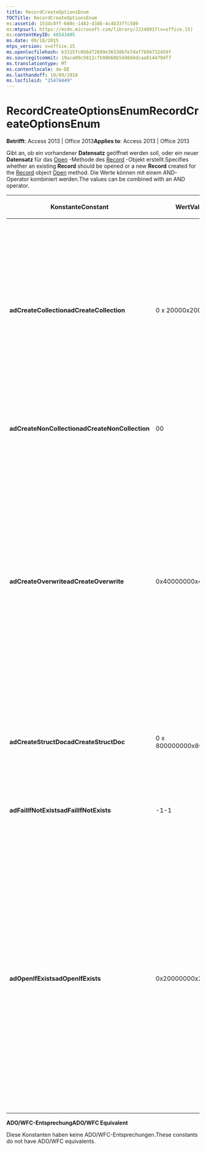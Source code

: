 ```yaml
---
title: RecordCreateOptionsEnum
TOCTitle: RecordCreateOptionsEnum
ms:assetid: 153dc8ff-680c-1482-d386-4c4b33ffc589
ms:mtpsurl: https://msdn.microsoft.com/library/JJ248917(v=office.15)
ms:contentKeyID: 48543405
ms.date: 09/18/2015
mtps_version: v=office.15
ms.openlocfilehash: b3315fc0b6d72689e36530b7e7daf7b94732459f
ms.sourcegitcommit: 19aca09c5812cfb98b68b5d4604dcaa814479df7
ms.translationtype: MT
ms.contentlocale: de-DE
ms.lasthandoff: 10/09/2018
ms.locfileid: "25474449"
---
```

# <a name="recordcreateoptionsenum"></a><span data-ttu-id="49d27-102">RecordCreateOptionsEnum</span><span class="sxs-lookup"><span data-stu-id="49d27-102">RecordCreateOptionsEnum</span></span>


<span data-ttu-id="49d27-103">**Betrifft**: Access 2013 | Office 2013</span><span class="sxs-lookup"><span data-stu-id="49d27-103">**Applies to**: Access 2013 | Office 2013</span></span>

<span data-ttu-id="49d27-104">Gibt an, ob ein vorhandener **Datensatz** geöffnet werden soll, oder ein neuer **Datensatz** für das [Open](open-method-ado-record.md) -Methode des [Record](record-object-ado.md) -Objekt erstellt.</span><span class="sxs-lookup"><span data-stu-id="49d27-104">Specifies whether an existing **Record** should be opened or a new **Record** created for the [Record](record-object-ado.md) object [Open](open-method-ado-record.md) method.</span></span> <span data-ttu-id="49d27-105">Die Werte können mit einem AND-Operator kombiniert werden.</span><span class="sxs-lookup"><span data-stu-id="49d27-105">The values can be combined with an AND operator.</span></span>

<table>
<colgroup>
<col style="width: 33%" />
<col style="width: 33%" />
<col style="width: 33%" />
</colgroup>
<thead>
<tr class="header">
<th><p><span data-ttu-id="49d27-106">Konstante</span><span class="sxs-lookup"><span data-stu-id="49d27-106">Constant</span></span></p></th>
<th><p><span data-ttu-id="49d27-107">Wert</span><span class="sxs-lookup"><span data-stu-id="49d27-107">Value</span></span></p></th>
<th><p><span data-ttu-id="49d27-108">Beschreibung</span><span class="sxs-lookup"><span data-stu-id="49d27-108">Description</span></span></p></th>
</tr>
</thead>
<tbody>
<tr class="odd">
<td><p><span data-ttu-id="49d27-109"><strong>adCreateCollection</strong></span><span class="sxs-lookup"><span data-stu-id="49d27-109"><strong>adCreateCollection</strong></span></span></p></td>
<td><p><span data-ttu-id="49d27-110">0 x 2000</span><span class="sxs-lookup"><span data-stu-id="49d27-110">0x2000</span></span></p></td>
<td><p><span data-ttu-id="49d27-111">Erstellt einen neuen <strong>Datensatz</strong> an dem Knoten gemäß der <em>Source</em> -Parameter zu einem vorhandenen <strong>Datensatz</strong>zu öffnen.</span><span class="sxs-lookup"><span data-stu-id="49d27-111">Creates a new <strong>Record</strong> at the node specified by <em>Source</em> parameter, instead of opening an existing <strong>Record</strong>.</span></span> <span data-ttu-id="49d27-112">Wenn die Quelle auf einem vorhandenen Knoten verweist, tritt ein Laufzeitfehler, es sei denn, <strong>AdCreateCollection</strong> mit <strong>AdOpenIfExists</strong> oder <strong>AdCreateOverwrite</strong>kombiniert ist.</span><span class="sxs-lookup"><span data-stu-id="49d27-112">If the source points to an existing node, then a run-time error occurs, unless <strong>adCreateCollection</strong> is combined with <strong>adOpenIfExists</strong> or <strong>adCreateOverwrite</strong>.</span></span></p></td>
</tr>
<tr class="even">
<td><p><span data-ttu-id="49d27-113"><strong>adCreateNonCollection</strong></span><span class="sxs-lookup"><span data-stu-id="49d27-113"><strong>adCreateNonCollection</strong></span></span></p></td>
<td><p><span data-ttu-id="49d27-114">0</span><span class="sxs-lookup"><span data-stu-id="49d27-114">0</span></span></p></td>
<td><p><span data-ttu-id="49d27-115">Erstellt einen neuen <strong>Datensatz</strong> vom Typ <a href="recordtypeenum.md">AdSimpleRecord</a>.</span><span class="sxs-lookup"><span data-stu-id="49d27-115">Creates a new <strong>Record</strong> of type <a href="recordtypeenum.md">adSimpleRecord</a>.</span></span></p></td>
</tr>
<tr class="odd">
<td><p><span data-ttu-id="49d27-116"><strong>adCreateOverwrite</strong></span><span class="sxs-lookup"><span data-stu-id="49d27-116"><strong>adCreateOverwrite</strong></span></span></p></td>
<td><p><span data-ttu-id="49d27-117">0x4000000</span><span class="sxs-lookup"><span data-stu-id="49d27-117">0x4000000</span></span></p></td>
<td><p><span data-ttu-id="49d27-118">Ändert die Erstellung Flags <strong>AdCreateCollection</strong>, <strong>AdCreateNonCollection</strong>und <strong>AdCreateStructDoc</strong>.</span><span class="sxs-lookup"><span data-stu-id="49d27-118">Modifies the creation flags <strong>adCreateCollection</strong>, <strong>adCreateNonCollection</strong>, and <strong>adCreateStructDoc</strong>.</span></span> <span data-ttu-id="49d27-119">Wenn oder mit diesem Wert und einen der Werte für die Erstellung Kennzeichen verwendet wird, wenn die Quelle der URL auf einen vorhandenen Knoten oder <strong>Datensatz verweist</strong>, dann der vorhandene <strong>Datensatz</strong> überschrieben wird und an ihrer Stelle wird eine neue erstellt.</span><span class="sxs-lookup"><span data-stu-id="49d27-119">When OR is used with this value and one of the creation flag values, if the source URL points to an existing node or <strong>Record</strong>, then the existing <strong>Record</strong> is overwritten and a new one is created in its place.</span></span> <span data-ttu-id="49d27-120">Dieser Wert kann nicht zusammen mit <strong>AdOpenIfExists</strong>verwendet werden.</span><span class="sxs-lookup"><span data-stu-id="49d27-120">This value cannot be used together with <strong>adOpenIfExists</strong>.</span></span></p></td>
</tr>
<tr class="even">
<td><p><span data-ttu-id="49d27-121"><strong>adCreateStructDoc</strong></span><span class="sxs-lookup"><span data-stu-id="49d27-121"><strong>adCreateStructDoc</strong></span></span></p></td>
<td><p><span data-ttu-id="49d27-122">0 x 80000000</span><span class="sxs-lookup"><span data-stu-id="49d27-122">0x80000000</span></span></p></td>
<td><p><span data-ttu-id="49d27-123">Erstellt einen neuen <strong>Datensatz</strong> vom Typ <a href="recordtypeenum.md">AdStructDoc</a>statt einen bereits vorhandenen <strong>Datensatz</strong>zu öffnen.</span><span class="sxs-lookup"><span data-stu-id="49d27-123">Creates a new <strong>Record</strong> of type <a href="recordtypeenum.md">adStructDoc</a>, instead of opening an existing <strong>Record</strong>.</span></span></p></td>
</tr>
<tr class="odd">
<td><p><span data-ttu-id="49d27-124"><strong>adFailIfNotExists</strong></span><span class="sxs-lookup"><span data-stu-id="49d27-124"><strong>adFailIfNotExists</strong></span></span></p></td>
<td><p><span data-ttu-id="49d27-125">-1</span><span class="sxs-lookup"><span data-stu-id="49d27-125">-1</span></span></p></td>
<td><p><span data-ttu-id="49d27-p104">Standardwert. Führt zu einem Laufzeitfehler, wenn <em>Quelle</em> auf einen nicht vorhandenen Knoten verweist.</span><span class="sxs-lookup"><span data-stu-id="49d27-p104">Default. Results in a run-time error if <em>Source</em> points to a non-existent node.</span></span></p></td>
</tr>
<tr class="even">
<td><p><span data-ttu-id="49d27-128"><strong>adOpenIfExists</strong></span><span class="sxs-lookup"><span data-stu-id="49d27-128"><strong>adOpenIfExists</strong></span></span></p></td>
<td><p><span data-ttu-id="49d27-129">0x2000000</span><span class="sxs-lookup"><span data-stu-id="49d27-129">0x2000000</span></span></p></td>
<td><p><span data-ttu-id="49d27-130">Ändert die Erstellung Flags <strong>AdCreateCollection</strong>, <strong>AdCreateNonCollection</strong>und <strong>AdCreateStructDoc</strong>.</span><span class="sxs-lookup"><span data-stu-id="49d27-130">Modifies the creation flags <strong>adCreateCollection</strong>, <strong>adCreateNonCollection</strong>, and <strong>adCreateStructDoc</strong>.</span></span> <span data-ttu-id="49d27-131">Wenn oder mit diesem Wert und einen der Werte für die Erstellung Kennzeichen verwendet wird, falls die Quell-URL zu einer vorhandenen Knoten oder <strong>Record</strong> -Objekts verweist, und klicken Sie dann der Anbieter muss den vorhandenen <strong>Datensatz</strong> statt Erstellen einer neuen öffnen.</span><span class="sxs-lookup"><span data-stu-id="49d27-131">When OR is used with this value and one of the creation flag values, if the source URL points to an existing node or <strong>Record</strong> object, then the provider must open the existing <strong>Record</strong> instead of creating a new one.</span></span> <span data-ttu-id="49d27-132">Dieser Wert kann nicht zusammen mit <strong>AdCreateOverwrite</strong>verwendet werden.</span><span class="sxs-lookup"><span data-stu-id="49d27-132">This value cannot be used together with <strong>adCreateOverwrite</strong>.</span></span></p></td>
</tr>
</tbody>
</table>


<span data-ttu-id="49d27-133">**ADO/WFC-Entsprechung**</span><span class="sxs-lookup"><span data-stu-id="49d27-133">**ADO/WFC Equivalent**</span></span>

<span data-ttu-id="49d27-134">Diese Konstanten haben keine ADO/WFC-Entsprechungen.</span><span class="sxs-lookup"><span data-stu-id="49d27-134">These constants do not have ADO/WFC equivalents.</span></span>

